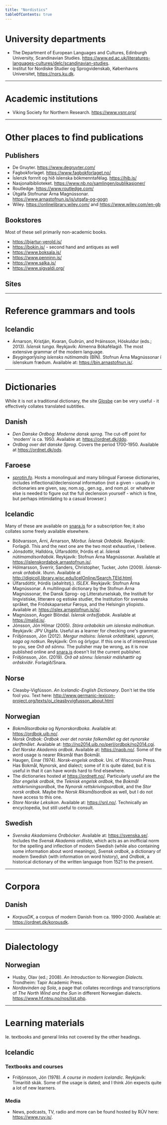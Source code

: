 ```yaml
---
title: "Nordistics"
tableOfContents: true
---
```

# University departments

- The Department of European Languages and Cultures, Edinburgh University, Scandinavian Studies. <a href="https://www.ed.ac.uk/literatures-languages-cultures/delc/scandinavian-studies">https://www.ed.ac.uk/literatures-languages-cultures/delc/scandinavian-studies</a>.
- Institut for Nordiske Studier og Sprogvidenskab, Københavns Universitet, <a href="https://nors.ku.dk">https://nors.ku.dk</a>.

<hr />

# Academic institutions

- Viking Society for Northern Research. <a href="https://www.vsnr.org/">https://www.vsnr.org/</a>

<hr />

# Other places to find publications

## Publishers

- De Gruyter. <a href="https://www.degruyter.com/">https://www.degruyter.com/</a>
- Fagbokforlaget. <a href="https://www.fagbokforlaget.no/">https://www.fagbokforlaget.no/</a>
- Íslenzk fornrit og hið íslenska bókmenntafélag. <a href="https://hib.is/">https://hib.is/</a>
- Nasjonalbiblioteket. <a href="https://www.nb.no/samlingen/publikasjoner/">https://www.nb.no/samlingen/publikasjoner/</a>
- Routledge. <a href="https://www.routledge.com/">https://www.routledge.com/</a>
- Útgáfa Stofnunar Árna Magnússonar. <a href="https://www.arnastofnun.is/is/utgafa-og-gogn">https://www.arnastofnun.is/is/utgafa-og-gogn</a>
- Wiley. <a href="https://onlinelibrary.wiley.com/">https://onlinelibrary.wiley.com/</a> and <a href="https://www.wiley.com/en-gb">https://www.wiley.com/en-gb</a>

## Bookstores

Most of these sell primarily non-academic books.

- <a href="https://bjartur-verold.is/">https://bjartur-verold.is/</a>
- <a href="https://bokin.is/">https://bokin.is/</a> - second hand and antiques as well
- <a href="https://www.boksala.is/">https://www.boksala.is/</a>
- <a href="https://www.penninn.is/">https://www.penninn.is/</a>
- <a href="https://www.salka.is/">https://www.salka.is/</a>
- <a href="https://www.sigvaldi.org/">https://www.sigvaldi.org/</a>

## Sites

<hr />

# Reference grammars and tools
## Icelandic

- Árnarson, Kristján, Kvaran, Guðrún, and Þráinsson, Höskuldur (eds.; 2013). <i>Íslensk tunga</i>. Reykjavík: Almenna Bókafélagið. The most extensive grammar of the modern language.
- <i>Beygingarlýsing íslensks nútímamáls</i> (BÍN). Stofnun Árna Magnússonar í íslenskum fræðum. Available at: <a href="https://bin.arnastofnun.is/">https://bin.arnastofnun.is/</a>.

<hr />

# Dictionaries

While it is not a traditional dictionary, the site <a href="https://glosbe.com/">Glosbe</a> can be very useful - it effectively collates translated subtitles.

## Danish

- <i>Den Danske Ordbog: Moderne dansk sprog</i>. The cut-off point for 'modern' is ca. 1950. Available at: <a href="https://ordnet.dk/ddo">https://ordnet.dk/ddo</a>.
- <i>Ordbog over det danske Sprog</i>.  Covers the period 1700-1950. Available at <a href="https://ordnet.dk/ods">https://ordnet.dk/ods</a>.

## Faroese

- <i><a href="https://sprotin.fo/?_l=fo">sprotin.fo</a></i>. Hosts a monolingual and many bilingual Faroese dictionaries, includes inflectional/declensional information (not a given - usually in dictionaries are given, say, nom.sg., gen.sg., and nom.pl. or whatever else is needed to figure out the full declension yourself - which is fine, but perhaps intimidating to a casual browser.)

## Icelandic

Many of these are available on <a href="snara.is">snara.is</a> for a subscription fee; it also collates some freely available elsewhere.

- Böðvarsson, Árni, Árnarson, Mörður. <i>Íslensk Orðabók</i>. Reykjavík: Forlagið. This and the next one are the two most exhaustive, I believe.
- Jónsdottir, Halldóra, Úlfarsdóttir, Þórdis et al. <i>Íslensk nútímamálsorðabók</i>. Reykjavík: Stofnun Árna Magnússonar. Available at <a href="https://islenskordabok.arnastofnun.is/">https://islenskordabok.arnastofnun.is/</a>.
- Hólmarsson, Sverrir, Sanders, Christopher, Tucker, John (2009). <i>Íslensk-ensk orðabók</i>. Iðunn. Available at <a href="http://digicoll.library.wisc.edu/IcelOnline/Search.TEId.html">http://digicoll.library.wisc.edu/IcelOnline/Search.TEId.html</a>.
- Úlfarsdóttir, Þórdís (aðalritstj.). <i>ISLEX</i>. Reykjavík: Stofnun Árna Magnússonar. A multilingual dictionary by the Stofnun Árna Magnússonar, the Dansk Sprog- og Litteraturselskab, the Institutt for lingvistiske, litterære og estiske studier, the Institution för svenska språket, the Fróðskaparsetur Føroya, and the Helsingin yliopisto. Available at: <a href="https://islex.arnastofnun.is/is/">https://islex.arnastofnun.is/is/</a>.
- Magnússon, Ásgeir Blöndal. <i>Íslensk orðsifjabók</i>. Available at <a href="https://malid.is/">https://malid.is/</a>.
- Jónsson, Jón Hilmar (2005). <i>Stóra orðabókin um íslenska málnotkun</i>. Reykjavík: JPV Útgáfa. Useful as a learner for checking one's grammar.
- Friðjónsson, Jón (2012). <i>Mergur málsins: Íslensk orðatiltæki, uppruni, saga og notkun</i>. Reykjavík: Örn og örlygur. If this one is of interest/use to you, see <i>Orð að sönnu</i>. The pulisher may be wrong, as it is now published online and <a href="snara.is">snara.is</a> doesn't list the current publisher.
- Friðjónsson, Jón. (2019). <i>Orð að sönnu: Íslenskir málshættir og orðskviðir</i>. Forlagið/Snara.

## Norse

- Cleasby-Vigfússon. <i>An Icelandic-English Dictionary</i>. Don't let the title fool you. Text here: <a href="http://www.germanic-lexicon-project.org/texts/oi_cleasbyvigfusson_about.html">http://www.germanic-lexicon-project.org/texts/oi_cleasbyvigfusson_about.html</a>

## Norwegian

- <i>Bokmålsordboka</i> og <i>Nynorskordboka</i>. Available at: <a href="https://ordbok.uib.no/">https://ordbok.uib.no/</a>.
- <i>Norsk Ordbok: Ordbok over det norske folkemålet og det nynorske skriftmålet</i>. Available at: <a href="http://no2014.uib.no/perl/ordbok/no2014.cgi">http://no2014.uib.no/perl/ordbok/no2014.cgi</a>.
- <i>Det Norske Akademis ordbok</i>. Available at: <a href="https://naob.no/">https://naob.no/</a>. Some of the word usage is nearer Riksmål than Bokmål.
- Haugen, Einar (1974). <i>Norsk-engelsk ordbok</i>. Uni. of Wisconsin Press. Has Bokmål, Nynorsk, and dialect; some of it is quite dated, but it is useful in that it can have words hard to find elsewhere.
- The dictionaries hosted at <a href="https://ordnett.no/">https://ordnett.no/</a>. Particularly useful are the <i>Stor engelsk ordbok</i>, the <i>Teknisk engelsk ordbok</i>, the <i>Bokmål rettskrivningsordbok</i>, the <i>Nynorsk rettskrivingsordbok</i>, and the <i>Stor norsk ordbok</i>. Maybe the <i>Norsk Riksmålsordbok</i> as well, but I do not have access to this one.
- <i>Store Norske Leksikon</i>. Available at: <a href="https://snl.no/">https://snl.no/</a>. Technically an encyclopedia, but still useful to consult.

## Swedish

- <i>Svenska Akadamiens Ordböcker</i>. Available at: <a href="https://svenska.se/">https://svenska.se/</a>. Includes the <i>Svensk Akademis ordlista</i>, which acts as an inofficial norm for the spelling and inflection of modern Swedish (while also containing some information about word meanings), <i>Svensk ordbok</i>, a dictionary of modern Swedish (with information on word history), and <i>Ordbok</i>, a historical dictionary of the written language from 1521 to the present.

<hr />

# Corpora

## Danish

- <i>KorpusDK</i>, a corpus of modern Danish from ca. 1990-2000. Available at: <a href="https://ordnet.dk/korpusdk">https://ordnet.dk/korpusdk</a>.

<hr />

# Dialectology

## Norwegian

- Husby, Olav (ed.; 2008). <i>An Introduction to Norwegian Dialects</i>. Trondheim: Tapir Academic Press.
- <i>Nordavinden og Sola</i>, a page that collates recordings and transcriptions of <i>The North Wind and the Sun</i> in different Norwegian dialects. <a href="https://www.hf.ntnu.no/nos/list.php">https://www.hf.ntnu.no/nos/list.php</a>.

<hr />

# Learning materials

Ie. textbooks and general links not covered by the other headings.

## Icelandic

### Textbooks and courses

- Friðjónsson, Jón (1978). <i>A course in modern Icelandic</i>. Reykjavík: Tímaritið skák. Some of the usage is dated; and I think Jón expects quite a lot of new learners.

### Media

- News, podcasts, TV, radio and more can be found hosted by RÚV here: <a href="https://www.ruv.is/">https://www.ruv.is/</a>.

